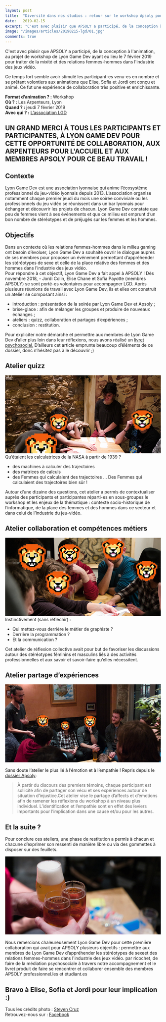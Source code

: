 ```yaml
---
layout: post
title:  "Diversité dans nos studios : retour sur le workshop Apsoly pour l’association Lyon Game Dev "
date:   2019-02-15
excerpt: "C'est avec plaisir que APSOLY a participé, de la conception à l'animation, au projet de workshop de Lyon Game Dev ayant eu lieu le 7 février 2019 pour traiter de la mixité et des relations femmes-hommes dans l'industrie des jeux vidéo."
image: "/images/articles/20190215-lgd/01.jpg"
comments: true
---           
```

C'est avec plaisir que APSOLY a participé, de la conception à l'animation, au projet de workshop de Lyon Game Dev ayant eu lieu le 7 février 2019 pour traiter de la mixité et des relations femmes-hommes dans l'industrie des jeux vidéo.

Ce temps fort semble avoir stimulé les participant-es venu-es en nombre et se prêtant volontiers aux animations que Elise, Sofia et Jordi ont conçu et animé. Ce fut une expérience de collaboration très positive et enrichissante.
                         
**Format d’animation ? :** Workshop  
**Où ? :** Les Arpenteurs, Lyon  
**Quand ? :** jeudi 7 février 2019  
**Avec qui ? :** [L’association LGD](https://lyongamedev.pro)  

## UN GRAND MERCI À TOUS LES PARTICIPANTS ET PARTICIPANTES, À LYON GAME DEV POUR CETTE OPPORTUNITÉ DE COLLABORATION, AUX ARPENTEURS POUR L'ACCUEIL ET AUX MEMBRES APSOLY POUR CE BEAU TRAVAIL ! 

## Contexte
Lyon Game Dev est une association lyonnaise qui anime l’écosystème professionnel du jeu-vidéo lyonnais depuis 2013. L’association organise notamment chaque premier jeudi du mois une soirée conviviale où les professionnels du jeu vidéo se réunissent dans un bar lyonnais pour échanger et découvrir les projets de chacun. Lyon Game Dev constate que peu de femmes vient à ses événements et que ce milieu est emprunt d’un bon nombre de stéréotypes et de préjugés sur les femmes et les hommes. 

## Objectifs
Dans un contexte où les relations femmes-hommes dans le milieu gaming ont besoin d’évoluer, Lyon Game Dev a souhaité ouvrir le dialogue auprès de ses membres pour proposer un événement permettant d’appréhender les stéréotypes de sexe et celle de la place relative des femmes et des hommes dans l’industrie des jeux vidéo.  
Pour répondre à cet objectif, Lyon Game Dev a fait appel à APSOLY ! Dès novembre 2018, - Jordi Colin, Elise Chane et Sofia Payotte (membres APSOLY) se sont porté-es volontaires pour accompagner LGD. Après plusieurs réunions de travail avec Lyon Game Dev, ils et elles ont construit un atelier se composant ainsi :
* introduction : présentation de la soirée par Lyon Game Dev et Apsoly ;
* brise-glace : afin de mélanger les groupes et produire de nouveaux échanges ;
* ateliers : quizz, collaboration et partages d’expériences ;
* conclusion : restitution.

Pour expliciter notre démarche et permettre aux membres de Lyon Game Dev d’aller plus loin dans leur réflexions, nous avons réalisé un [livret psychosocial.](/docs/APSOLY_LGD_livret_participant-es.pdf) D’ailleurs cet article emprunte beaucoup d’éléments de ce dossier, donc n’hésitez pas à le découvrir ;)

## Atelier quizz
![Photo : Atelier Quizz](/images/articles/20190215-lgd/02.jpg)  
Qu’étaient les calculatrices de la NASA à partir de 1939 ?
* des machines à calculer des trajectoires
* des matrices de calculs
* des Femmes qui calculaient des trajectoires
… Des Femmes qui calculaient des trajectoires bien sûr !

Autour d’une dizaine des questions, cet atelier a permis de contextualiser auprès des participants et participantes réparti-es en sous-groupes le workshop et les enjeux de la thématique : contexte socio-historique de l’informatique, de la place des femmes et des hommes dans ce secteur et dans celui de l’industrie du jeu-vidéo.

## Atelier collaboration et compétences métiers
![Photo : Atelier collaboration et compétences métiers](/images/articles/20190215-lgd/03.jpg)  
Instinctivement (sans réfléchir) :
* Qui mettez-vous derrière le métier de graphiste ?
* Derrière la programmation ?
* Et la communication ?

Cet atelier de réflexion collective avait pour but de favoriser les discussions autour des stéréotypes féminins et masculins liés à des activités professionnelles et aux savoir et savoir-faire qu’elles nécessitent. 

## Atelier partage d’expériences
![Photo : Atelier collaboration et compétences métiers](/images/articles/20190215-lgd/04.jpg)

Sans doute l’atelier le plus lié à l’émotion et à l’empathie ! Repris depuis le [dossier Apsoly](/docs/APSOLY_LGD_livret_participant-es.pdf):

>À partir du discours des premiers témoins, chaque participant est sollicité afin de partager son vécu et ses expériences autour de situation d’injustice.Cet atelier vise le partage d’affects et d’émotions afin de ramener les réflexions du workshop à un niveau plus individuel. L’identification et l’empathie sont en effet des leviers importants pour l’implication dans une cause et/ou pour les autres.

## Et la suite ?
Pour conclure ces ateliers, une phase de restitution a permis à chacun et chacune d’exprimer son ressenti de manière libre ou via des gommettes à disposer sur des feuillets. 

![Photo : Atelier collaboration et compétences métiers](/images/articles/20190215-lgd/05.jpg)

Nous remercions chaleureusement Lyon Game Dev pour cette première collaboration qui avait pour APSOLY plusieurs objectifs : 
permettre aux membres de Lyon Game Dev d’appréhender les stéréotypes de sexeet des relations femmes-hommes dans l'industrie des jeux vidéo. 
par ricochet, de faire de la médiation psychosociale à travers notre accompagnement et le livret produit
de faire se rencontrer et collaborer ensemble des membres APSOLY professionnel.les et étudiant.es

## Bravo à Elise, Sofia et Jordi pour leur implication :) 

Tous les crédits photo : [Steven Cruz](https://www.linkedin.com/in/steven-cruz-a53a7443/)  
Retrouvez-nous sur : [Facebook](https://www.facebook.com/apsoly/?ref=bookmarks)
